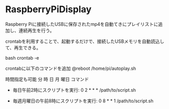 # RaspberryPiDisplay

Raspberry Piに接続したUSBに保存されたmp4を自動てきにプレイリストに追加し、連続再生を行う。

crontabを利用することで、起動するだけで、接続したUSBメモリを自動読込して、再生できる。


bash
crontab -e


crontabに以下のコマンドを追加
@reboot /home/pi/autoplay.sh

時間指定も可能
分 時 日 月 曜日 コマンド
- 毎日午前2時にスクリプトを実行: 0 2 * * * /path/to/script.sh

- 毎週月曜日の午前8時にスクリプトを実行: 0 8 * * 1 /path/to/script.sh

